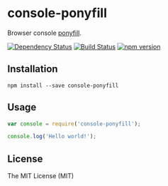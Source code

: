 # console-ponyfill

Browser console [ponyfill](https://ponyfill.com).

[![Dependency Status](https://david-dm.org/zkochan/console-ponyfill/status.svg?style=flat)](https://david-dm.org/zkochan/console-ponyfill)
[![Build Status](https://travis-ci.org/zkochan/console-ponyfill.svg?branch=master)](https://travis-ci.org/zkochan/console-ponyfill)
[![npm version](https://badge.fury.io/js/console-ponyfill.svg)](http://badge.fury.io/js/console-ponyfill)


## Installation
```
npm install --save console-ponyfill
```


## Usage
```js
var console = require('console-ponyfill');

console.log('Hello world!');
```


## License

The MIT License (MIT)
